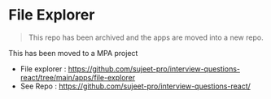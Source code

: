 # File Explorer

> This repo has been archived and the apps are moved into a new repo.

This has been moved to a MPA project

- File explorer : https://github.com/sujeet-pro/interview-questions-react/tree/main/apps/file-explorer
- See Repo : https://github.com/sujeet-pro/interview-questions-react/